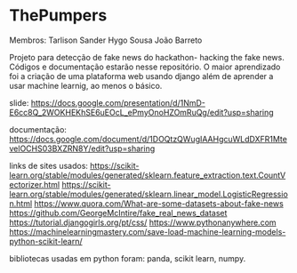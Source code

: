 # ThePumpers
Membros:
Tarlison Sander
Hygo Sousa
João Barreto

Projeto para detecção de fake news do hackathon- hacking the fake news. Códigos e documentação estarão nesse repositório.
O maior aprendizado foi a criação de uma plataforma web usando django além de aprender a usar machine learnig, ao menos o básico.



slide:
https://docs.google.com/presentation/d/1NmD-E6cc8Q_2WOKHEKhSE6uEOcL_ePmyOnoHZOmRuQg/edit?usp=sharing

documentação:
https://docs.google.com/document/d/1DOQtzQWugIAAHgcuWLdDXFR1MtevelOCHS03BXZRN8Y/edit?usp=sharing

links de sites usados:
https://scikit-learn.org/stable/modules/generated/sklearn.feature_extraction.text.CountVectorizer.html
https://scikit-learn.org/stable/modules/generated/sklearn.linear_model.LogisticRegression.html
https://www.quora.com/What-are-some-datasets-about-fake-news
https://github.com/GeorgeMcIntire/fake_real_news_dataset
https://tutorial.djangogirls.org/pt/css/
https://www.pythonanywhere.com
https://machinelearningmastery.com/save-load-machine-learning-models-python-scikit-learn/

bibliotecas usadas em python foram: panda, scikit learn, numpy.
